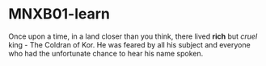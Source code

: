 # MNXB01-learn

Once upon a time, in a land closer than you think, there lived **rich** but _cruel_ king - The Coldran of Kor. He was feared by all his subject and everyone who had the unfortunate chance to hear his name spoken.
